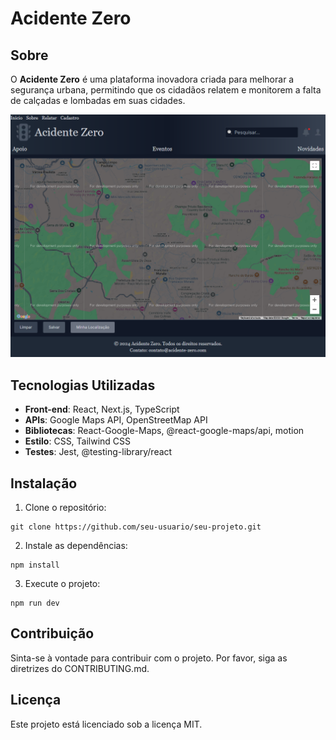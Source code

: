 # Acidente Zero

## Sobre

O **Acidente Zero** é uma plataforma inovadora criada para melhorar a segurança urbana, permitindo que os cidadãos relatem e monitorem a falta de calçadas e lombadas em suas cidades.

![screen result](/public/img/acidente-zero.png)

## Tecnologias Utilizadas

* **Front-end**: React, Next.js, TypeScript
* **APIs**: Google Maps API, OpenStreetMap API
* **Bibliotecas**: React-Google-Maps, @react-google-maps/api, motion
* **Estilo**: CSS, Tailwind CSS
* **Testes**: Jest, @testing-library/react

## Instalação

1. Clone o repositório:
```
git clone https://github.com/seu-usuario/seu-projeto.git
```

2. Instale as dependências:
```
npm install
```

3. Execute o projeto:
```
npm run dev
```

## Contribuição

Sinta-se à vontade para contribuir com o projeto. Por favor, siga as diretrizes do CONTRIBUTING.md.

## Licença

Este projeto está licenciado sob a licença MIT.

